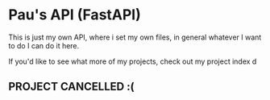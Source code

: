 # Pau's API (FastAPI)
This is just my own API, where i set my own files, in general whatever I want to do I can do it here.


If you'd like to see what more of my projects, check out my project index
d
## PROJECT CANCELLED :(
